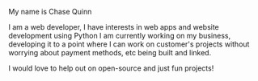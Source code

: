 My name is Chase Quinn

I am a web developer, I have interests in web apps and website development using Python
I am currently working on my business, developing it to a point where I can work on customer's projects without worrying about payment methods, etc being built and linked.

I would love to help out on open-source and just fun projects!
